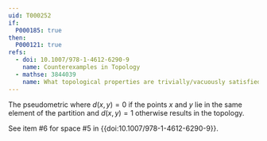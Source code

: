 ```yaml
---
uid: T000252
if:
  P000185: true
then:
  P000121: true
refs:
  - doi: 10.1007/978-1-4612-6290-9
    name: Counterexamples in Topology
  - mathse: 3844039
    name: What topological properties are trivially/vacuously satisfied by any indiscrete space?
---
```


The pseudometric where $d(x,y)=0$ if the points $x$ and $y$ lie in the same element of the partition and $d(x,y)=1$ otherwise results in the topology.

See item #6 for space #5 in {{doi:10.1007/978-1-4612-6290-9}}.

